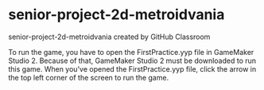 # senior-project-2d-metroidvania
senior-project-2d-metroidvania created by GitHub Classroom

To run the game, you have to open the FirstPractice.yyp file in GameMaker Studio 2. Because of that, GameMaker
Studio 2 must be downloaded to run this game. When you've opened the FirstPractice.yyp file, click the arrow in
the top left corner of the screen to run the game.